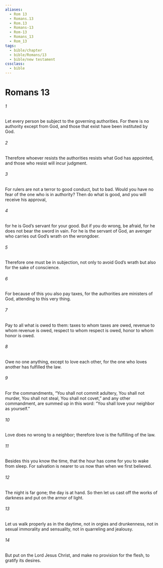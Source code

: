 ```yaml
---
aliases:
  - Rom 13
  - Romans.13
  - Rom.13
  - Romans-13
  - Rom-13
  - Romans_13
  - Rom_13
tags:
  - bible/chapter
  - bible/Romans/13
  - bible/new testament
cssclass:
  - bible
---
```


# Romans 13

###### 1
Let every person be subject to the governing authorities. For there is no authority except from God, and those that exist have been instituted by God.
###### 2
Therefore whoever resists the authorities resists what God has appointed, and those who resist will incur judgment.
###### 3
For rulers are not a terror to good conduct, but to bad. Would you have no fear of the one who is in authority? Then do what is good, and you will receive his approval,
###### 4
for he is God’s servant for your good. But if you do wrong, be afraid, for he does not bear the sword in vain. For he is the servant of God, an avenger who carries out God’s wrath on the wrongdoer.
###### 5
Therefore one must be in subjection, not only to avoid God’s wrath but also for the sake of conscience.
###### 6
For because of this you also pay taxes, for the authorities are ministers of God, attending to this very thing.
###### 7
Pay to all what is owed to them: taxes to whom taxes are owed, revenue to whom revenue is owed, respect to whom respect is owed, honor to whom honor is owed.
###### 8
Owe no one anything, except to love each other, for the one who loves another has fulfilled the law.
###### 9
For the commandments, “You shall not commit adultery, You shall not murder, You shall not steal, You shall not covet,” and any other commandment, are summed up in this word: “You shall love your neighbor as yourself.”
###### 10
Love does no wrong to a neighbor; therefore love is the fulfilling of the law.
###### 11
Besides this you know the time, that the hour has come for you to wake from sleep. For salvation is nearer to us now than when we first believed.
###### 12
The night is far gone; the day is at hand. So then let us cast off the works of darkness and put on the armor of light.
###### 13
Let us walk properly as in the daytime, not in orgies and drunkenness, not in sexual immorality and sensuality, not in quarreling and jealousy.
###### 14
But put on the Lord Jesus Christ, and make no provision for the flesh, to gratify its desires.


